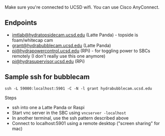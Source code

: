 Make sure you're connected to UCSD wifi. You can use Cisco AnyConnect.

## Endpoints

- imtlab@hydratopsidecam.ucsd.edu (Latte Panda) - topside is foam/whitecap cam
- grant@hydrabubblecam.ucsd.edu (Latte Panda)
- pi@hydrapowercontrol.ucsd.edu (RPi) - for toggling power to SBCs remotely (I don't really use this one anymore)
- pi@hydrasupervisor.ucsd.edu (RPi)

## Sample ssh for bubblecam

```
ssh -L 59000:localhost:5901 -C -N -l grant hydrabubblecam.ucsd.edu
```

Steps
- ssh into one a Latte Panda or Raspi
- Start vnc server in the SBC using ```vncserver -localhost```
- In another terminal, use the ssh pattern described above
- Connect to localhost:5901 using a remote desktop ("screen sharing" for mac)
